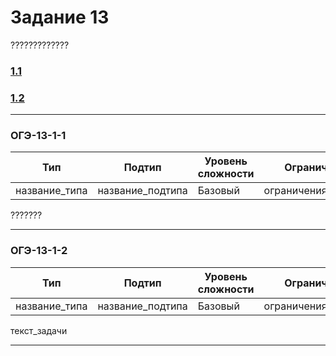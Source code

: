 # Задание 13

?????????????

### [1.1](#ОГЭ-13-1-1)
### [1.2](#ОГЭ-13-1-2)

***

<h3 name="ОГЭ-13-1-1">ОГЭ-13-1-1<a class="anchor-link" href="ОГЭ-13-1-1"></a></h3>

| Тип | Подтип | Уровень сложности | Ограничения | Стадия |
| --- | ------ | ----------------- | ----------- | ------ |
| название_типа | название_подтипа | Базовый | ограничения_подтипа | :red_circle: |
 
???????
 
 ***
 
 <h3 name="ОГЭ-13-1-2">ОГЭ-13-1-2<a class="anchor-link" href="ОГЭ-13-1-2"></a></h3>

| Тип | Подтип | Уровень сложности | Ограничения | Стадия |
| --- | ------ | ----------------- | ----------- | ------ |
| название_типа | название_подтипа | Базовый | ограничения_подтипа | :red_circle: |
 
 текст_задачи
 
 ***